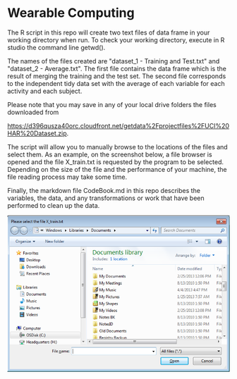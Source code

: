 Wearable Computing
==================

The R script in this repo will create two text files of data frame in your working directory when run. To check your working directory, execute in R studio the command line getwd().

The names of the files created are "dataset_1 - Training and Test.txt" and "dataset_2 - Average.txt". The first file contains the data frame which is the result of merging the training and the test set. The second file corresponds to the independent tidy data set with the average of each variable for each activity and each subject.

Please note that you may save in any of your local drive folders the files downloaded from

https://d396qusza40orc.cloudfront.net/getdata%2Fprojectfiles%2FUCI%20HAR%20Dataset.zip.

The script will allow you to manually browse to the locations of the files and select them. As an example, on the screenshot below, a file browser is opened and the file X_train.txt is requested by the program to be selected. Depending on the size of the file and the performance of your machine, the file reading process may take some time.

Finally, the markdown file CodeBook.md in this repo describes the variables, the data, and any transformations or work that have been performed to clean up the data.


![alt tag](https://raw.githubusercontent.com/reevaedd/WearableComputing/master/FileBrowser.png "File browser opened by the script. Please select the file specified")
